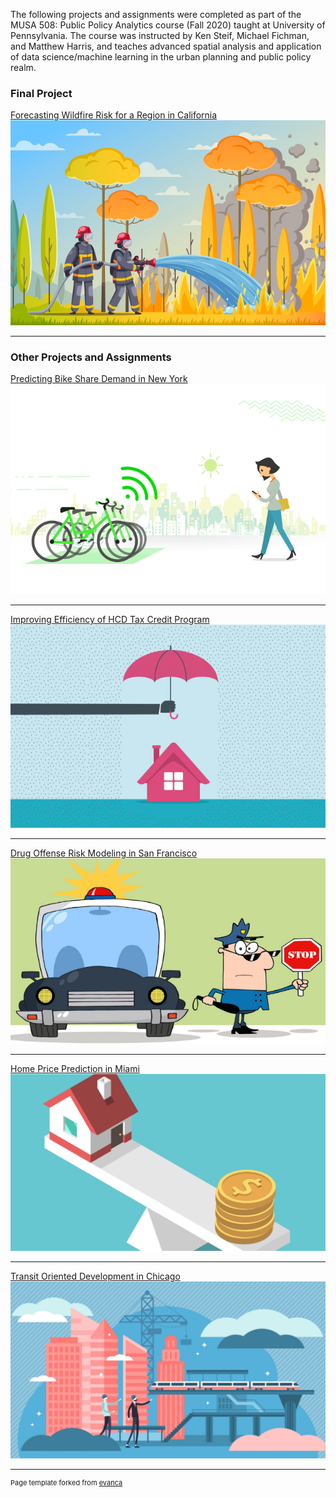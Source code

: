 The following projects and assignments were completed as part of the MUSA 508: Public Policy Analytics course (Fall 2020) taught at University of Pennsylvania. The course was instructed by Ken Steif, Michael Fichman, and Matthew Harris, and teaches advanced spatial analysis and application of data science/machine learning in the urban planning and public policy realm. 

### Final Project

[Forecasting Wildfire Risk for a Region in California](/markdowns/final_project.html)
<img src="images/fire3.jpg?raw=true"/>

---

### Other Projects and Assignments 

[Predicting Bike Share Demand in New York](/markdowns/assignment_5.html)
<img src="images/bike_share.jpg?raw=true"/>

---
[Improving Efficiency of HCD Tax Credit Program](/markdowns/assignment_4.html)
<img src="images/hcd.jpg?raw=true"/>

---
[Drug Offense Risk Modeling in San Francisco](/markdowns/assignment_3.html)
<img src="images/police_pred_new.png?raw=true"/>

---
[Home Price Prediction in Miami](/markdowns/assignment_2.html)
<img src="images/home_prices.jpg?raw=true"/>

---
[Transit Oriented Development in Chicago](/markdowns/assignment_3.html)
<img src="images/tod.jpg?raw=true"/>

---
<p style="font-size:11px">Page template forked from <a href="https://github.com/evanca/quick-portfolio">evanca</a></p>
<!-- Remove above link if you don't want to attibute -->
